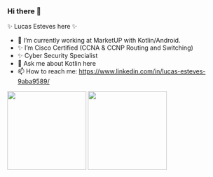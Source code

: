 ### Hi there 👋

 ✨ Lucas Esteves here ✨ 

- 🌱 I’m currently working at MarketUP with Kotlin/Android.
- ✨ I’m Cisco Certified (CCNA & CCNP Routing and Switching)
- ✨ Cyber Security Specialist
- 💬 Ask me about Kotlin here
- 📫 How to reach me: https://www.linkedin.com/in/lucas-esteves-9aba9589/

<div>
 <img height="180em" src="https://github-readme-stats.vercel.app/api/top-langs/?username=lukesteves92&layout=compact&langs_count=7&theme=dracula"/>
 <img height="180em" src="https://media.giphy.com/media/llarwdtFqG63IlqUR1/giphy.gif"/>
 </div>



